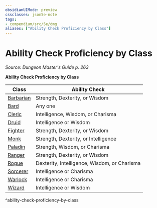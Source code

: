 ```yaml
---
obsidianUIMode: preview
cssclasses: json5e-note
tags:
- compendium/src/5e/dmg
aliases: ["Ability Check Proficiency by Class"]
---
```

# Ability Check Proficiency by Class
*Source: Dungeon Master's Guide p. 263* 

**Ability Check Proficiency by Class**

| Class | Ability Check |
|-------|---------------|
| [Barbarian](compendium/classes/barbarian.md) | Strength, Dexterity, or Wisdom |
| [Bard](compendium/classes/bard.md) | Any one |
| [Cleric](compendium/classes/cleric.md) | Intelligence, Wisdom, or Charisma |
| [Druid](compendium/classes/druid.md) | Intelligence or Wisdom |
| [Fighter](compendium/classes/fighter.md) | Strength, Dexterity, or Wisdom |
| [Monk](compendium/classes/monk.md) | Strength, Dexterity, or Intelligence |
| [Paladin](compendium/classes/paladin.md) | Strength, Wisdom, or Charisma |
| [Ranger](compendium/classes/ranger.md) | Strength, Dexterity, or Wisdom |
| [Rogue](compendium/classes/rogue.md) | Dexterity, Intelligence, Wisdom, or Charisma |
| [Sorcerer](compendium/classes/sorcerer.md) | Intelligence or Charisma |
| [Warlock](compendium/classes/warlock.md) | Intelligence or Charisma |
| [Wizard](compendium/classes/wizard.md) | Intelligence or Wisdom |
^ability-check-proficiency-by-class